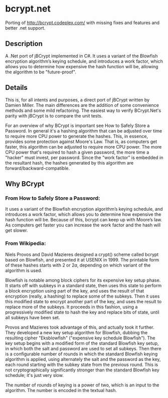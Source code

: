 # bcrypt.net

Porting of http://bcrypt.codeplex.com/ with missing fixes and features and better .net support.

## Description

A .Net port of jBCrypt implemented in C#. It uses a variant of the Blowfish encryption algorithm’s keying schedule, and introduces a work factor, which allows you to determine how expensive the hash function will be, allowing the algorithm to be "future-proof".

## Details
This is, for all intents and purposes, a direct port of jBCrypt written by Damien Miller.  The main differences are the addition of some convenience methods and some mild refactoring.  The easiest way to verify BCrypt.Net's parity with jBCrypt is to compare the unit tests.

For an overview of why BCrypt is important see How to Safely Store a Password.  In general it's a hashing algorithm that can be adjusted over time to require more CPU power to generate the hashes.  This, in essence, provides some protection against Moore's Law.  That is, as computers get faster, this algorithm can be adjusted to require more CPU power.  The more CPU power that's required to hash a given password, the more time a "hacker" must invest, per password.  Since the "work factor" is embedded in the resultant hash, the hashes generated by this algorithm are forward/backward-compatible.

## Why BCrypt

### From How to Safely Store a Password:

It uses a variant of the Blowfish encryption algorithm’s keying schedule, and introduces a work factor, which allows you to determine how expensive the hash function will be. Because of this, bcrypt can keep up with Moore’s law. As computers get faster you can increase the work factor and the hash will get slower.

### From Wikipedia:

Niels Provos and David Mazieres designed a crypt() scheme called bcrypt based on Blowfish, and presented it at USENIX in 1999. The printable form of these hashes starts with $2$ or $2a$, depending on which variant of the algorithm is used.

Blowfish is notable among block ciphers for its expensive key setup phase. It starts off with subkeys in a standard state, then uses this state to perform a block encryption using part of the key, and uses the result of that encryption (really, a hashing) to replace some of the subkeys. Then it uses this modified state to encrypt another part of the key, and uses the result to replace more of the subkeys. It proceeds in this fashion, using a progressively modified state to hash the key and replace bits of state, until all subkeys have been set.

Provos and Mazieres took advantage of this, and actually took it further. They developed a new key setup algorithm for Blowfish, dubbing the resulting cipher "Eksblowfish" ("expensive key schedule Blowfish"). The key setup begins with a modified form of the standard Blowfish key setup, in which both the salt and password are used to set all subkeys. Then there is a configurable number of rounds in which the standard Blowfish keying algorithm is applied, using alternately the salt and the password as the key, each round starting with the subkey state from the previous round. This is not cryptographically significantly stronger than the standard Blowfish key schedule; it's just very slow.

The number of rounds of keying is a power of two, which is an input to the algorithm. The number is encoded in the textual hash.
